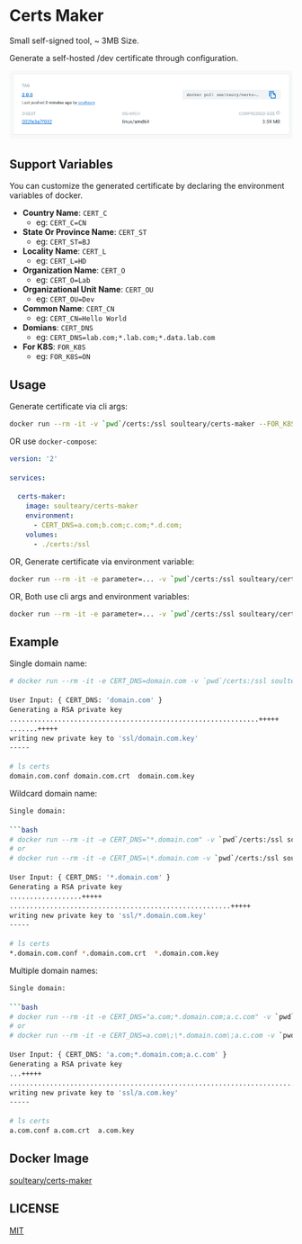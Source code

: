 # Certs Maker

Small self-signed tool, ~ 3MB Size.

Generate a self-hosted /dev certificate through configuration.


<img src="screenshots/docker.png">


## Support Variables

You can customize the generated certificate by declaring the environment variables of docker.

- **Country Name**: `CERT_C`
  - eg: `CERT_C=CN`
- **State Or Province Name**: `CERT_ST`
  - eg: `CERT_ST=BJ`
- **Locality Name**: `CERT_L`
  - eg: `CERT_L=HD`
- **Organization Name**: `CERT_O`
  - eg: `CERT_O=Lab`
- **Organizational Unit Name**: `CERT_OU`
  - eg: `CERT_OU=Dev`
- **Common Name**: `CERT_CN`
  - eg: `CERT_CN=Hello World`
- **Domians**: `CERT_DNS`
  - eg: `CERT_DNS=lab.com;*.lab.com;*.data.lab.com`
- **For K8S**: `FOR_K8S`
  - eg: `FOR_K8S=ON`

## Usage

Generate certificate via cli args:

```bash
docker run --rm -it -v `pwd`/certs:/ssl soulteary/certs-maker --FOR_K8S=on
```

OR use `docker-compose`:

```yaml
version: '2'

services:

  certs-maker:
    image: soulteary/certs-maker
    environment:
      - CERT_DNS=a.com;b.com;c.com;*.d.com;
    volumes:
      - ./certs:/ssl
```

OR, Generate certificate via environment variable:

```bash
docker run --rm -it -e parameter=... -v `pwd`/certs:/ssl soulteary/certs-maker
```

OR, Both use cli args and environment variables:

```bash
docker run --rm -it -e parameter=... -v `pwd`/certs:/ssl soulteary/certs-maker --FOR_K8S=on
```

## Example

Single domain name:

```bash
# docker run --rm -it -e CERT_DNS=domain.com -v `pwd`/certs:/ssl soulteary/certs-maker

User Input: { CERT_DNS: 'domain.com' }
Generating a RSA private key
..............................................................+++++
.......+++++
writing new private key to 'ssl/domain.com.key'
-----

# ls certs
domain.com.conf domain.com.crt  domain.com.key
```

Wildcard domain name:

```bash
Single domain:

```bash
# docker run --rm -it -e CERT_DNS="*.domain.com" -v `pwd`/certs:/ssl soulteary/certs-maker
# or
# docker run --rm -it -e CERT_DNS=\*.domain.com -v `pwd`/certs:/ssl soulteary/certs-maker

User Input: { CERT_DNS: '*.domain.com' }
Generating a RSA private key
..................+++++
.......................................................+++++
writing new private key to 'ssl/*.domain.com.key'
-----

# ls certs
*.domain.com.conf *.domain.com.crt  *.domain.com.key
```

Multiple domain names:

```bash
Single domain:

```bash
# docker run --rm -it -e CERT_DNS="a.com;*.domain.com;a.c.com" -v `pwd`/certs:/ssl soulteary/certs-maker
# or
# docker run --rm -it -e CERT_DNS=a.com\;\*.domain.com\;a.c.com -v `pwd`/certs:/ssl soulteary/certs-maker

User Input: { CERT_DNS: 'a.com;*.domain.com;a.c.com' }
Generating a RSA private key
...+++++
................................................................................................................................................+++++
writing new private key to 'ssl/a.com.key'
-----

# ls certs
a.com.conf a.com.crt  a.com.key
```

## Docker Image

[soulteary/certs-maker](https://hub.docker.com/r/soulteary/certs-maker)
## LICENSE

[MIT](https://github.com/soulteary/certs-maker/blob/master/LICENSE)
